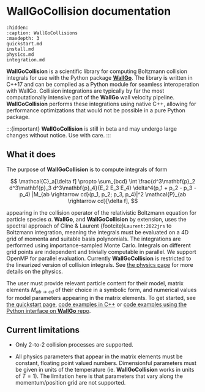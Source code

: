 # WallGoCollision documentation

```{toctree}
:hidden:
:caption: WallGoCollisions
:maxdepth: 3
quickstart.md
install.md
physics.md
integration.md
```

**WallGoCollision** is a scientific library for computing Boltzmann collision integrals for use with the Python package [**WallGo**](https://wallgo.readthedocs.io). The library is written in C++17 and can be compiled as a Python module for seamless interoperation with WallGo. Collision integrations are typically by far the most computationally intensive part of the **WallGo** wall velocity pipeline. **WallGoCollision** performs these integrations using native C++, allowing for performance optimizations that would not be possible in a pure Python package.

:::{important}
**WallGoCollision** is still in beta and may undergo large changes without notice. Use with care.
:::

## What it does

The purpose of **WallGoCollision** is to compute integrals of form

$$
\mathcal{C}_a[\delta f] \propto \sum_{bcd} \int \frac{d^3\mathbf{p}_2 d^3\mathbf{p}_3 d^3\mathbf{p}_4}{E_2 E_3 E_4} \delta^4(p_1 + p_2 - p_3 - p_4) |M_{ab \rightarrow cd}(p_1, p_2; p_3, p_4)|^2 \mathcal{P}_{ab \rightarrow cd}[\delta f],
$$

appearing in the collision operator of the relativistic Boltzmann equation for particle species $a$. **WallGo**, and **WallGoCollision** by extension, uses the spectral approach of Cline & Laurent {footcite}`Laurent:2022jrs` to Boltzmann integration, meaning the integrals must be evaluated on a 4D grid of momenta and suitable basis polynomials. The integrations are performed using importance-sampled Monte Carlo. Integrals on different grid points are independent and trivially computable in parallel. We support OpenMP for parallel evaluation. Currently **WallGoCollision** is restricted to the linearized version of collision integrals. See [the physics page](./physics.md) for more details on the physics.

The user must provide relevant particle content for their model, matrix elements $M_{ab \rightarrow cd}$ of their choice in a symbolic form, and numerical values for model parameters appearing in the matrix elements. To get started, see [the quickstart page](./quickstart.md), [code examples in C++](https://github.com/Wall-Go/WallGoCollision/tree/main/examples) or [code examples using the Python interface on **WallGo** repo](https://github.com/Wall-Go/WallGo/tree/main/Models).


## Current limitations

- Only 2-to-2 collision processes are supported.

- All physics parameters that appear in the matrix elements must be constant, floating point valued numbers. Dimensionful parameters must be given in units of the temperature (ie. **WallGoCollision** works in units of $T=1$). The limitation here is that parameters that vary along the momentum/position grid are not supported. 
